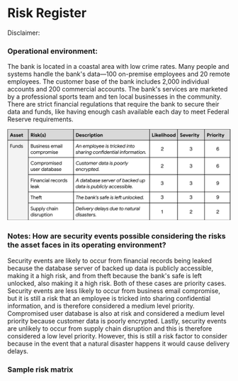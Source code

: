 # Risk Register

Disclaimer:

### Operational environment:
The bank is located in a coastal area with low crime rates. Many people and systems handle the bank's
data—100 on-premise employees and 20 remote employees. The customer base of the bank includes
2,000 individual accounts and 200 commercial accounts. The bank's services are marketed by a
professional sports team and ten local businesses in the community. There are strict financial
regulations that require the bank to secure their data and funds, like having enough cash available
each day to meet Federal Reserve requirements.

<img src="https://github.com/melaniedaniel7/Score-risks-based-on-their-likelihood-and-severity/blob/504dbbb01438fca79b27dc17b5f99100591001d4/Screenshot%202024-10-21%20at%2014.05.36.png" width="600" />

### Notes: How are security events possible considering the risks the asset faces in its operating environment?
Security events are likely to occur from financial records being leaked because the database server of backed up
data is publicly accessible, making it a high risk, and from theft because the bank's safe is left unlocked, also making it a high risk. 
Both of these cases are priority cases.
Security events are less likely to occur from business email compromise, but it is still a risk that an employee is tricked into
sharing confidential information, and is therefore considered a medium level priority. Compromised user database is also at risk and considered a medium level priority because
customer data is poorly encrypted.
Lastly, security events are unlikely to occur from supply chain disruption and this is therefore considered a low level priority. However, this is still a risk factor to consider 
because in the event that a natural disaster happens it would cause delivery delays.

### Sample risk matrix

<img src="" width="500" />
